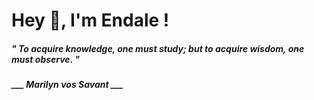 <h1 title="head"> Hey 👋, I'm Endale !</h1>

**<h5><i>" To acquire knowledge, one must study; but to acquire wisdom, one must observe. "</i></h5>**

*<b>___ Marilyn vos Savant ___</b>*
